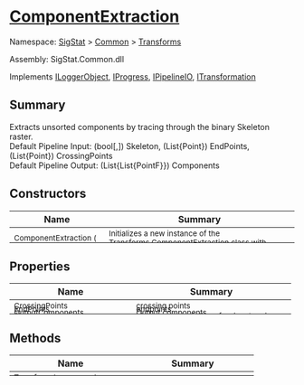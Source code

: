 # [ComponentExtraction](./ComponentExtraction.md)

Namespace: [SigStat]() > [Common](./../README.md) > [Transforms](./README.md)

Assembly: SigStat.Common.dll

Implements [ILoggerObject](./../ILoggerObject.md), [IProgress](./../Helpers/IProgress.md), [IPipelineIO](./../Pipeline/IPipelineIO.md), [ITransformation](./../ITransformation.md)

## Summary
Extracts unsorted components by tracing through the binary Skeleton raster.  <br>Default Pipeline Input: (bool[,]) Skeleton, (List{Point}) EndPoints, (List{Point}) CrossingPoints<br>Default Pipeline Output: (List{List{PointF}}) Components

## Constructors

| Name | Summary | 
| --- | --- | 
| <sub>ComponentExtraction ( [`Int32`](https://docs.microsoft.com/en-us/dotnet/api/System.Int32) )</sub><div style="margin: -28px 0px 0px 0px;"><img width=200/>  | <sub>Initializes a new instance of the [Transforms.ComponentExtraction](https://github.com/hargitomi97/sigstat/blob/master/docs/md/SigStat/Common/Transforms/ComponentExtraction.md) class with specified sampling resolution.</sub><div style="margin: -28px 0px 0px 0px;"><img width=200/>  | <br>


## Properties

| Name | Summary | 
| --- | --- | 
| <sub>CrossingPoints</sub><div style="margin: -28px 0px 0px 0px;"><img width=200/>  | <sub>crossing points</sub><div style="margin: -28px 0px 0px 0px;"><img width=200/>  | <br>
| <sub>EndPoints</sub><div style="margin: -28px 0px 0px 0px;"><img width=200/>  | <sub>endpoints</sub><div style="margin: -28px 0px 0px 0px;"><img width=200/>  | <br>
| <sub>OutputComponents</sub><div style="margin: -28px 0px 0px 0px;"><img width=200/>  | <sub>Output components</sub><div style="margin: -28px 0px 0px 0px;"><img width=200/>  | <br>
| <sub>Skeleton</sub><div style="margin: -28px 0px 0px 0px;"><img width=200/>  | <sub>binary representation of a signature image</sub><div style="margin: -28px 0px 0px 0px;"><img width=200/>  | <br>


## Methods

| Name | Summary | 
| --- | --- | 
| <sub>[Transform](./Methods/ComponentExtraction-100663565.md) ( [`Signature`](./../Signature.md) )</sub><div style="margin: -28px 0px 0px 0px;"><img width=200/>  | <sub></sub><div style="margin: -28px 0px 0px 0px;"><img width=200/>  | <br>


